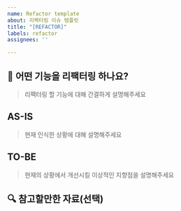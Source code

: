 ```yaml
---
name: Refactor template
about: 리팩터링 이슈 템플릿
title: "[REFACTOR]"
labels: refactor
assignees: ''

---
```


## 📌 어떤 기능을 리팩터링 하나요?
> 리팩터링 할 기능에 대해 간결하게 설명해주세요

## AS-IS
> 현재 인식한 상황에 대해 설명해주세요

## TO-BE
> 현재의 상황에서 개선시킬 이상적인 지향점을 설명해주세요

## 🔍 참고할만한 자료(선택)
